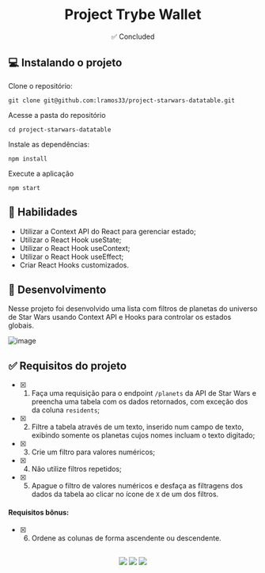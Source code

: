 <h1 align="center">Project Trybe Wallet</h1>

<p align="center">✅ Concluded</p>

## 💻 Instalando o projeto

Clone o repositório:

```
git clone git@github.com:lramos33/project-starwars-datatable.git
```

Acesse a pasta do repositório

```
cd project-starwars-datatable
```

Instale as dependências:
```
npm install
```

Execute a aplicação
```
npm start
```

## 🚀 Habilidades

- Utilizar a Context API do React para gerenciar estado;
- Utilizar o React Hook useState;
- Utilizar o React Hook useContext;
- Utilizar o React Hook useEffect;
- Criar React Hooks customizados.

## 🔧 Desenvolvimento

Nesse projeto foi desenvolvido uma lista com filtros de planetas do universo de Star Wars usando Context API e Hooks para controlar os estados globais.

![image]()

## ✅ Requisitos do projeto

- [x] 1. Faça uma requisição para o endpoint `/planets` da API de Star Wars e preencha uma tabela com os dados retornados, com exceção dos da coluna `residents`;
- [x] 2. Filtre a tabela através de um texto, inserido num campo de texto, exibindo somente os planetas cujos nomes incluam o texto digitado;
- [x] 3. Crie um filtro para valores numéricos;
- [x] 4. Não utilize filtros repetidos;
- [x] 5. Apague o filtro de valores numéricos e desfaça as filtragens dos dados da tabela ao clicar no ícone de `X` de um dos filtros.

#### Requisitos bônus:

- [x] 6. Ordene as colunas de forma ascendente ou descendente.


##

<div align="center">
  <img src="https://shields.io/github/repo-size/lramos33/project-starwars-datatable">
  <img src="https://shields.io/github/languages/top/lramos33/project-starwars-datatable">
  <img src="https://shields.io/github/last-commit/lramos33/project-starwars-datatable">
</div>